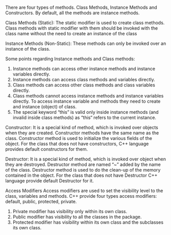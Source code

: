 There are four types of methods. Class Methods, Instance Methods and
Constructors. By default, all the methods are instance methods.

Class Methods (Static): The static modifier is used to create class methods. Class methods with static modifier with them should be invoked with the class name without the need to create an instance of the class

Instance Methods (Non-Static): These methods can only be invoked over an instance of the class.

Some points regarding Instance methods and Class methods:
1. Instance methods can access other instance methods and instance variables directly.
2. Instance methods can access class methods and variables directly.
3. Class methods can access other class methods and class variables directly.
4. Class methods cannot access instance methods and instance variables directly. To access instance variable and methods they need to create and instance (object) of class.
5. The special keyword “this” is valid only inside instance methods (and invalid inside class methods) as “this“ refers to the current instance.

Constructor: It is a special kind of method, which is invoked over objects when they are created. Constructor methods have the same name as the class.
Constructor method is used to initialize the various fields of the object. For the class that does not have constructors, C++ language provides default constructors for them.

Destructor: It is a special kind of method, which is invoked over object when
they are destroyed. Destructor method are named “~” added by the name of the
class. Destructor method is used to do the clean-up of the memory contained in
the object. For the class that does not have Destructor C++ language provide
default Destructor for it.

Access Modifiers
Access modifiers are used to set the visibility level to the class, variables and methods. C++ provide four types access modifiers: default, public, protected, private.

1. Private modifier has visibility only within its own class.
2. Public modifier has visibility to all the classes in the package.
3. Protected modifier has visibility within its own class and the subclasses its own class.
